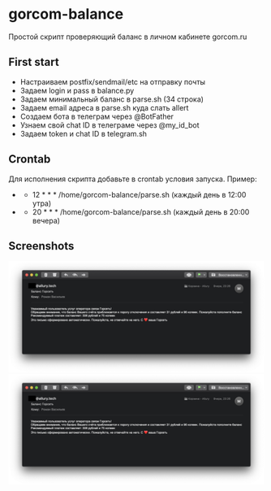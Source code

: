 # gorcom-balance
Простой скрипт проверяющий баланс в личном кабинете gorcom.ru

## First start
- Настраиваем postfix/sendmail/etc на отправку почты
- Задаем login и pass в balance.py
- Задаем минимальный баланс в parse.sh (34 строка)
- Задаем email адреса в parse.sh куда слать allert
- Создаем бота в телеграм через @BotFather
- Узнаем свой chat ID в телеграме через @my_id_bot
- Задаем token и chat ID в telegram.sh

## Crontab
Для исполнения скрипта добавьте в crontab условия запуска. Пример:
- * 12 * * * /home/gorcom-balance/parse.sh (каждый день в 12:00 утра)
- * 20 * * * /home/gorcom-balance/parse.sh (каждый день в 20:00 вечера)

## Screenshots
![email](https://github.com/EvilBox/gorcom-balance/raw/master/docs/email.png)
![tg](https://github.com/EvilBox/gorcom-balance/raw/master/docs/email.png)
